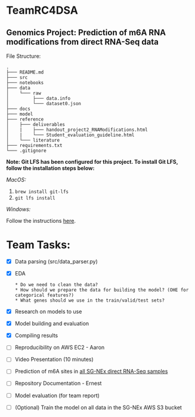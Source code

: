 # TeamRC4DSA

## Genomics Project: Prediction of m6A RNA modifications from direct RNA-Seq data

File Structure:
```
.
├─── README.md
├─── src
├─── notebooks
├─── data
│    └─── raw
│         ├─── data.info
│         └─── dataset0.json
├─── docs
├─── model
├─── reference
│    ├─── deliverables
│    |    ├─── handout_project2_RNAModifications.html
│    |    └─── Student_evaluation_guideline.html
│    └─── literature
├─── requirements.txt
└─── .gitignore
```

**Note: Git LFS has been configured for this project. To install Git LFS, follow the installation steps below:**

*MacOS:*

1. `brew install git-lfs`
2. `git lfs install`

*Windows:*

Follow the instructions [here](https://docs.github.com/en/repositories/working-with-files/managing-large-files/installing-git-large-file-storage).


# Team Tasks:

- [X] Data parsing (src/data_parser.py)
- [X] EDA

      * Do we need to clean the data?
      * How should we prepare the data for building the model? (OHE for categorical features?)
      * What genes should we use in the train/valid/test sets?
- [X] Research on models to use
- [X] Model building and evaluation
- [X] Compiling results
- [ ] Reproducibility on AWS EC2 - Aaron
- [ ] Video Presentation (10 minutes)
- [ ] Prediction of m6A sites in [all SG-NEx direct RNA-Seq samples](http://sg-nex-data.s3-website-ap-southeast-1.amazonaws.com/#data/processed_data/m6Anet/)
- [ ] Repository Documentation - Ernest
- [ ] Model evaluation (for team report)
- [ ] (Optional) Train the model on all data in the SG-NEx AWS S3 bucket

